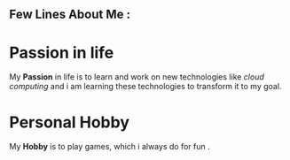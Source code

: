 ## Few Lines About Me :

# Passion in life
My **Passion** in life is to learn and work on new technologies like _cloud computing_ and i am learning these technologies to transform it to my goal.
# Personal Hobby
My **Hobby** is to play games, which i always do for fun .


